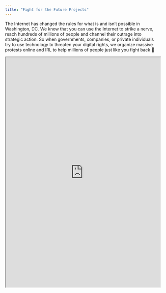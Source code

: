 ```yaml
---
title: "Fight for the Future Projects"
---
```


The Internet has changed the rules for what is and isn’t possible in Washington, DC. We know that you can use the Internet to strike a nerve, reach hundreds of millions of people and channel their outrage into strategic action. So when governments, companies, or private individuals try to use technology to threaten your digital rights, we organize massive protests online and IRL to help millions of people just like you fight back 🥊

<iframe height="750" width="100%" src="https://ewelton.github.io/ktest/wiki.html#Fight%20for%20the%20Future%20Projects"></iframe>
